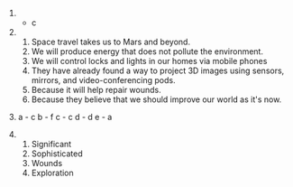 1. - c
2. 
    1. Space travel takes us to Mars and beyond.
    2. We will produce energy that does not pollute the environment.
    3. We will control locks and lights in our homes via mobile phones
    4. They have already found a way to project 3D images using sensors, mirrors, and video-conferencing pods.
    5. Because it will help repair wounds.
    6. Because they believe that we should improve our world as it's now.

3. 
    a - c
    b - f
    c - c
    d - d
    e - a

4. 
    1. Significant
    2. Sophisticated
    3. Wounds
    4. Exploration
